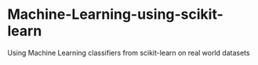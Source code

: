 # Machine-Learning-using-scikit-learn
Using Machine Learning classifiers from scikit-learn on real world datasets
